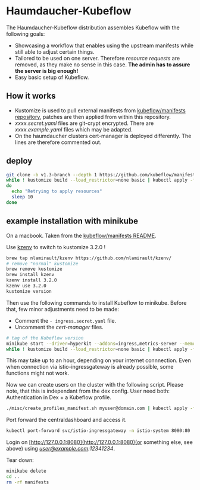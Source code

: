 # Haumdaucher-Kubeflow

The Haumdaucher-Kubeflow distribution assembles Kubeflow with the following goals:

* Showcasing a workflow that enables using the upstream manifests while still able to adjust certain things.
* Tailored to be used on one server. Therefore *resource requests* are removed, as they make no sense in this case. **The admin has to assure the server is big enough!**
* Easy basic setup of Kubeflow.

## How it works

* Kustomize is used to pull external manifests from [kubeflow/manifests repository](https://github.com/kubeflow/manifests/tree/v1.3-branch), patches are then applied from within this repository.
* *xxxx.secret.yaml* files are git-crypt encrypted. There are *xxxx.example.yaml* files which may be adapted.
* On the haumdaucher clusters cert-manager is deployed differently. The lines are therefore commented out.

## deploy

```sh
git clone -b v1.3-branch --depth 1 https://github.com/kubeflow/manifests.git kubeflow-manifests
while ! kustomize build --load_restrictor=none basic | kubectl apply -f -
do 
  echo "Retrying to apply resources"
  sleep 10
done
```

## example installation with minikube

On a macbook. Taken from the [kubeflow/manifests README](https://github.com/kubeflow/manifests/blob/v1.3-branch/README.md).

Use [kzenv](https://github.com/nlamirault/kzenv) to switch to kustomize 3.2.0 !

```sh
brew tap nlamirault/kzenv https://github.com/nlamirault/kzenv/
# remove "normal" kustomize
brew remove kustomize
brew install kzenv
kzenv install 3.2.0
kzenv use 3.2.0
kustomize version
```

Then use the following commands to install Kubeflow to minikube. Before that, few minor adjustments need to be made:

* Comment the `- ingress.secret.yaml` file.
* Uncomment the *cert-manager* files.

```sh
# tag of the Kubeflow version
minikube start --driver=hyperkit --addons=ingress,metrics-server --memory=14g --cpus=8 --disk-size='40000mb' && \
while ! kustomize build --load_restrictor=none basic | kubectl apply -f -; do echo "Retrying to apply resources"; sleep 10; done
```

This may take up to an hour, depending on your internet connnection. Even when connection via istio-ingressgateway is already possible, some functions might not work.

Now we can create users on the cluster with the following script. Please note, that this is independant from the dex config. User need both: Authentication in Dex + a Kubeflow profile.

```sh
./misc/create_profiles_manifest.sh myuser@domain.com | kubectl apply -f -
```

Port forward the centraldashboard and access it.

```sh
kubectl port-forward svc/istio-ingressgateway -n istio-system 8080:80
```

Login on [http://127.0.0.1:8080](http://127.0.0.1:8080)(or something else, see above) using *user@example.com:12341234*.

Tear down:

```sh
minikube delete
cd ..
rm -rf manifests
```